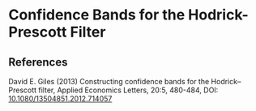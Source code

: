 # Confidence Bands for the Hodrick-Prescott Filter

## References
David E. Giles (2013) Constructing confidence bands for the Hodrick–Prescott filter, Applied Economics Letters, 20:5, 480-484, DOI: <a href="https://doi.org/10.1080/13504851.2012.714057" target="_blank">10.1080/13504851.2012.714057</a>
